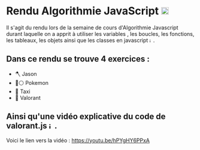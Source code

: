 # Rendu Algorithmie JavaScript <img alt="javascript" height="20" src='https://cdn.jsdelivr.net/gh/devicons/devicon/icons/javascript/javascript-original.svg'>

Il s'agit du rendu lors de la semaine de cours d'Algorithmie Javascript durant laquelle on a apprit à utiliser les variables , les boucles, les fonctions, les tableaux, les objets ainsi que les classes en javascript <img alt="javascript" height="10" src='https://cdn.jsdelivr.net/gh/devicons/devicon/icons/javascript/javascript-original.svg'>.

## Dans ce rendu se trouve 4 exercices :

- 🪓 Jason
- 🔴⚪ Pokemon
- 🚕 Taxi
- 🔫 Valorant

## Ainsi qu'une vidéo explicative du code de valorant.js <img alt="javascript" height="15" src='https://cdn.jsdelivr.net/gh/devicons/devicon/icons/javascript/javascript-original.svg'>.

Voici le lien vers la vidéo : https://youtu.be/hPYgHY6PPxA
